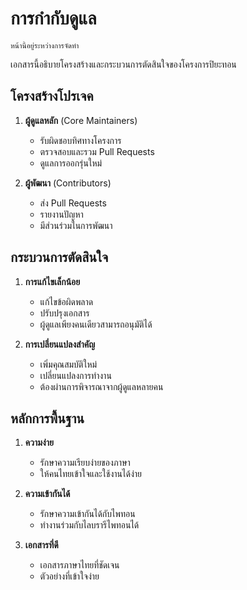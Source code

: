 # การกำกับดูแล

```{note}
หน้านี้อยู่ระหว่างการจัดทำ
```

เอกสารนี้อธิบายโครงสร้างและกระบวนการตัดสินใจของโครงการปิยะทอน

## โครงสร้างโปรเจค

1. **ผู้ดูแลหลัก** (Core Maintainers)
   - รับผิดชอบทิศทางโครงการ
   - ตรวจสอบและรวม Pull Requests
   - ดูแลการออกรุ่นใหม่

2. **ผู้พัฒนา** (Contributors)
   - ส่ง Pull Requests
   - รายงานปัญหา
   - มีส่วนร่วมในการพัฒนา

## กระบวนการตัดสินใจ

1. **การแก้ไขเล็กน้อย**
   - แก้ไขข้อผิดพลาด
   - ปรับปรุงเอกสาร
   - ผู้ดูแลเพียงคนเดียวสามารถอนุมัติได้

2. **การเปลี่ยนแปลงสำคัญ**
   - เพิ่มคุณสมบัติใหม่
   - เปลี่ยนแปลงการทำงาน
   - ต้องผ่านการพิจารณาจากผู้ดูแลหลายคน

## หลักการพื้นฐาน

1. **ความง่าย**
   - รักษาความเรียบง่ายของภาษา
   - ให้คนไทยเข้าใจและใช้งานได้ง่าย

2. **ความเข้ากันได้**
   - รักษาความเข้ากันได้กับไพทอน
   - ทำงานร่วมกับไลบรารีไพทอนได้

3. **เอกสารที่ดี**
   - เอกสารภาษาไทยที่ชัดเจน
   - ตัวอย่างที่เข้าใจง่าย
